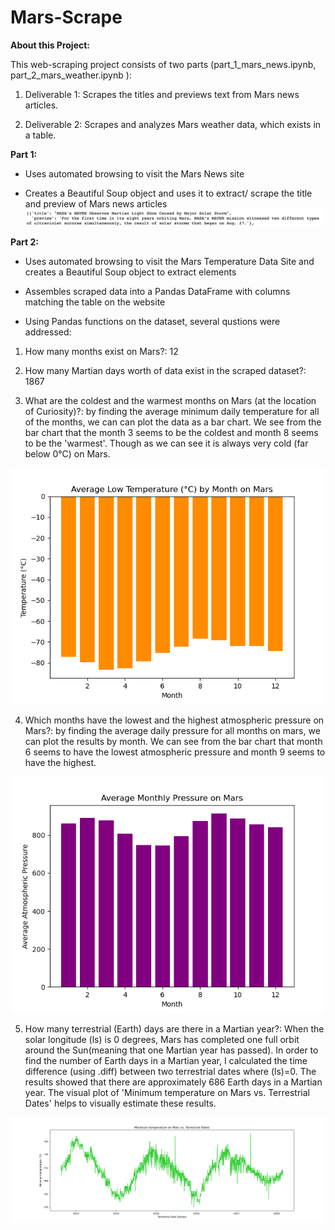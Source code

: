 # Mars-Scrape

**About this Project:**

This web-scraping project consists of two parts (part_1_mars_news.ipynb, part_2_mars_weather.ipynb ):

1. Deliverable 1: Scrapes the titles and previews text from Mars news articles.

2. Deliverable 2: Scrapes and analyzes Mars weather data, which exists in a table.

**Part 1:**

- Uses automated browsing to visit the Mars News site

- Creates a Beautiful Soup object and uses it to extract/ scrape the title and preview of Mars news articles 
![preview_titles](Output/title_and_preview.png)

**Part 2:**

- Uses automated browsing to visit the Mars Temperature Data Site and creates a Beautiful Soup object to extract elements

- Assembles scraped data into a Pandas DataFrame with columns matching the table on the website

- Using Pandas functions on the dataset, several qustions were addressed: 

1. How many months exist on Mars?: 12

2. How many Martian days worth of data exist in the scraped dataset?: 1867

3. What are the coldest and the warmest months on Mars (at the location of Curiosity)?: by finding the average minimum daily temperature for all of the months, we can can plot the data as a bar chart. We see from the bar chart that the month 3 seems to be the coldest and month 8 seems to be the 'warmest'. Though as we can see it is always very cold (far below 0°C) on Mars.

![warm_cold_mars](Output/avglowtemp.png)


4. Which months have the lowest and the highest atmospheric pressure on Mars?: by finding the average daily pressure for all months on mars, we can plot the results by month. We can see from the bar chart that month 6 seems to have the lowest atmospheric pressure and month 9 seems to have the highest.

![pressure](Output/avgmnthpressure.png)

5. How many terrestrial (Earth) days are there in a Martian year?: When the solar longitude (ls) is 0 degrees, Mars has completed one full orbit around the Sun(meaning that one Martian year has passed). In order to find the number of Earth days in a Martian year, I calculated the time difference (using .diff) between two terrestrial dates where (ls)=0. The results showed that there are approximately 686 Earth days in a Martian year. The visual plot of 'Minimum temperature on Mars vs. Terrestrial Dates' helps to visually estimate these results. 

![martiantemp_earthdays](Output/mintemp_v_earthdays.png)



 